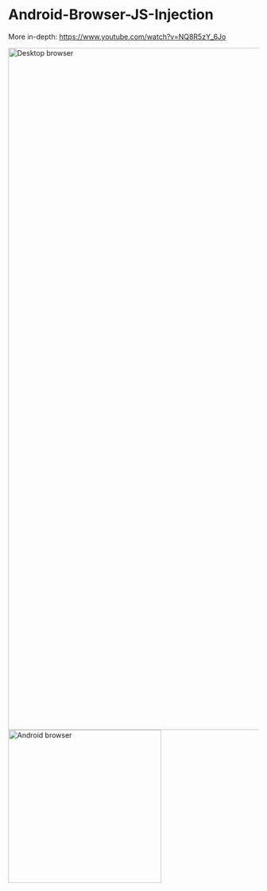 # Android-Browser-JS-Injection
More in-depth: https://www.youtube.com/watch?v=NQ8R5zY_6Jo

<img width="1373" alt="Desktop browser" src="https://github.com/user-attachments/assets/c5bdf9f5-120f-4b01-bd1d-91072ea45d0c">

<img width="308" alt="Android browser" src="https://github.com/user-attachments/assets/9c091266-8225-49db-a182-96660f5650bf">

